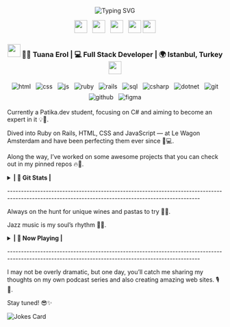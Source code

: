 <p align='center'>
  <img src="https://readme-typing-svg.demolab.com?font=Fira+Code&pause=100&color=FF88B6&background=FFFFFF00&width=600&lines=Tuana+Erol;Code+and+Design+Enthusiast" alt="Typing SVG" />
</p>

<!-- SOCIAL MEDIA ACCOUNTS-->
<p align='center'>
  <a href="https://dev.to/tuanaeroll"><img height="30" src="https://raw.githubusercontent.com/WaylonWalker/WaylonWalker/main/icon/dev.png"></a>&nbsp;&nbsp;
  <a href="https://twitter.com/ttuanaerol"><img height="30" src="https://github.com/WaylonWalker/WaylonWalker/blob/main/icon/twitter.png?raw=true"></a>&nbsp;&nbsp;
  <a href="https://instagram.com/ttuanaerol"><img height="30" src="https://github.com/WaylonWalker/WaylonWalker/blob/main/icon/instagram.jpg?raw=true"></a>&nbsp;&nbsp;
  <a href="https://www.buymeacoffee.com/your-coffee-page"><img height="30" src="https://github.com/WaylonWalker/WaylonWalker/blob/main/icon/by-me-a-coffee.png?raw=true"></a>
  <a href="https://www.linkedin.com/in/eroltuana/"><img height="30" src="https://github.com/WaylonWalker/WaylonWalker/blob/main/icon/linkedin.png?raw=true"></a>
</p>

<div align="center">
<h3><img src="https://media.giphy.com/media/WUlplcMpOCEmTGBtBW/giphy.gif" width="30"> 🧜‍♀️ Tuana Erol | 💻 Full Stack Developer | 🌍 Istanbul, Turkey <img src="https://media.giphy.com/media/WUlplcMpOCEmTGBtBW/giphy.gif" width="30"></h3>
</div>
<p align="center">
  <!-- LANGUAGES AND TOOLS ICONS -->
  <img src="https://img.shields.io/badge/HTML-%23E34F26?style=flat&logo=html5&logoColor=white" alt="html" style="vertical-align:top; margin:4px">
  <img src="https://img.shields.io/badge/CSS-%231572B6?style=flat&logo=css3&logoColor=white" alt="css" style="vertical-align:top; margin:4px">
  <img src="https://img.shields.io/badge/JavaScript-%23F7DF1E?style=flat&logo=javascript&logoColor=black" alt="js" style="vertical-align:top; margin:4px">
  <img src="https://img.shields.io/badge/Ruby-%23CC342D?style=flat&logo=ruby&logoColor=white" alt="ruby" style="vertical-align:top; margin:4px">
  <img src="https://img.shields.io/badge/Rails-%23CC0000?style=flat&logo=ruby-on-rails&logoColor=white" alt="rails" style="vertical-align:top; margin:4px">
  <img src="https://img.shields.io/badge/SQL-%2307405E?style=flat&logo=postgresql&logoColor=white" alt="sql" style="vertical-align:top; margin:4px">
  <img src="https://img.shields.io/badge/C%23-%23239120?style=flat&logo=c-sharp&logoColor=white" alt="csharp" style="vertical-align:top; margin:4px">
  <img src="https://img.shields.io/badge/.NET-%235C2D91?style=flat&logo=.net&logoColor=white" alt="dotnet" style="vertical-align:top; margin:4px">
  <img src="https://img.shields.io/badge/Git-%23F05032?style=flat&logo=git&logoColor=white" alt="git" style="vertical-align:top; margin:4px">
  <img src="https://img.shields.io/badge/GitHub-%23121011?style=flat&logo=github&logoColor=white" alt="github" style="vertical-align:top; margin:4px">
  <img src="https://img.shields.io/badge/Figma-%23F24E1E?style=flat&logo=figma&logoColor=white" alt="figma" style="vertical-align:top; margin:4px">
</p>

<!-- Bio -->
<p>Currently a Patika.dev student, focusing on C# and aiming to become an expert in it 💡🔧.</p>
<p>Dived into Ruby on Rails, HTML, CSS and JavaScript — at Le Wagon Amsterdam and have been perfecting them ever since 🚀💻.</p>
<p>Along the way, I’ve worked on some awesome projects that you can check out in my pinned repos 🔥📂.</p>

<!-- start statics fun section -->
<details>
  <summary><b>| 💎 Git Stats | </b></summary>
  <div align="center">
    <div style="display: flex; justify-content: center; align-items: center; gap: 20px; flex-wrap: wrap;">
      <img src="https://github-readme-stats.vercel.app/api?username=tuanaeroll&show_icons=true&theme=tokyonight&count_private=true&line_height=30" alt="GitHub Stats" height="200px" />
      <img src="https://github-readme-stats.vercel.app/api/top-langs/?username=tuanaeroll&theme=tokyonight&hide_langs_below=4&layout=compact" alt="Most Used Languages" height="200px" />
    </div>
    <div align="center">
  <img src="https://github-readme-streak-stats.herokuapp.com/?user=tuanaeroll&theme=rose_pine" alt="GitHub Streak Stats" />
    </div>
  <div align="center">
    <img src="https://github-profile-trophy.vercel.app/?username=tuanaeroll&theme=tokyonight&no-frame=true" alt="GitHub Trophy Stats" />
  </div>
</div>
</details>
<!-- end statics fun section -->

<p> ----------------------------------------------------------------------------------------------------------------------------------------------------</p>

<p>Always on the hunt for unique wines and pastas to try 🍷🍝.</p>
<p>Jazz music is my soul’s rhythm 🎷🎶.</p>
<details>
<summary><b>| 👯 Now Playing | </b></summary>
  <tbody>
    <tr>
      <td><a href="https://open.spotify.com/track/1wEVxIrnQdCjKLX0hDTfDa?si=929b820f7f31454f" target="_blank">🎷 Amy Winehouse - You Know I'm No Good</a></td>
    </tr>
    <tr>
      <td><a href="https://open.spotify.com/track/0mO0tUoFe0lx8V0c1c0g2H?si=2cf5ed37e178402f" target="_blank">🎶 Braids - Evolution</a></td>
    </tr>
    <tr>
      <td><a href="https://open.spotify.com/track/2D1Z7w9Ejz4np17itWiNYy?si=ed61f8b88e624831" target="_blank">🌙 Tamino - Habibi</a></td>
    </tr>
  </tbody>
</details>
<p> ----------------------------------------------------------------------------------------------------------------------------------------------------</p>
<p>I may not be overly dramatic, but one day, you’ll catch me sharing my thoughts on my own podcast series and also creating amazing web sites. 🎙📱.</p>
<p>Stay tuned! 😎✨</p>

![Jokes Card](https://readme-jokes.vercel.app/api?hideBorder&theme=cobalt&qColor=%23944bcc&aColor=%23bbdb51)
